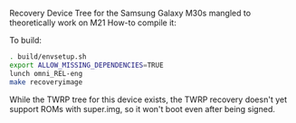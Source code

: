 Recovery Device Tree for the Samsung Galaxy M30s mangled to theoretically work on M21
How-to compile it:

To build:
```sh
. build/envsetup.sh
export ALLOW_MISSING_DEPENDENCIES=TRUE
lunch omni_REL-eng
make recoveryimage
```
While the TWRP tree for this device exists, the TWRP recovery doesn't yet support ROMs with super.img, so it won't boot even after being signed.
